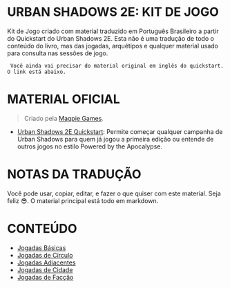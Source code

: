 # URBAN SHADOWS 2E: KIT DE JOGO

Kit de Jogo criado com material traduzido em Português Brasileiro a partir do Quickstart do Urban Shadows 2E. Esta não é uma tradução de todo o conteúdo do livro, mas das jogadas, arquétipos e qualquer material usado para consulta nas sessões de jogo.

     Você ainda vai precisar do material original em inglês do quickstart. O link está abaixo.

# MATERIAL OFICIAL

> Criado pela [Magpie Games](https://magpiegames.com/).

- [Urban Shadows 2E Quickstart](https://www.drivethrurpg.com/product/333500/Urban-Shadows-2nd-Ed-Quickstart): Permite começar qualquer campanha de Urban Shadows para quem já jogou a primeira edição ou entende de outros jogos no estilo Powered by the Apocalypse.

# NOTAS DA TRADUÇÃO

Você pode usar, copiar, editar, e fazer o que quiser com este material. Seja feliz 😎. O material principal está todo em markdown.

# CONTEÚDO

- [Jogadas Básicas](/markdown/Jogadas%20Básicas.md)
- [Jogadas de Círculo](/markdown/Jogadas%20de%20Círculo.md)
- [Jogadas Adjacentes](/markdown/Jogadas%20Adjacentes.md)
- [Jogadas de Cidade](/markdown/Jogadas%20de%20Cidade.md)
- [Jogadas de Facção](/markdown/Jogadas%20de%20Facção.md)
